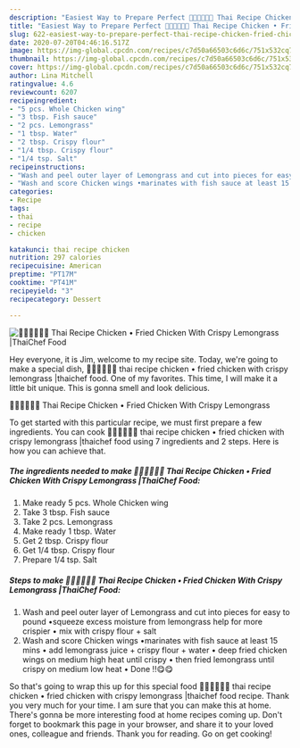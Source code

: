 ```yaml
---
description: "Easiest Way to Prepare Perfect 🧑🏽‍🍳🧑🏼‍🍳 Thai Recipe Chicken • Fried Chicken With Crispy Lemongrass |ThaiChef Food"
title: "Easiest Way to Prepare Perfect 🧑🏽‍🍳🧑🏼‍🍳 Thai Recipe Chicken • Fried Chicken With Crispy Lemongrass |ThaiChef Food"
slug: 622-easiest-way-to-prepare-perfect-thai-recipe-chicken-fried-chicken-with-crispy-lemongrass-thaichef-food
date: 2020-07-20T04:46:16.517Z
image: https://img-global.cpcdn.com/recipes/c7d50a66503c6d6c/751x532cq70/🧑🏽🍳🧑🏼🍳-thai-recipe-chicken-•-fried-chicken-with-crispy-lemongrass-thaichef-food-recipe-main-photo.jpg
thumbnail: https://img-global.cpcdn.com/recipes/c7d50a66503c6d6c/751x532cq70/🧑🏽🍳🧑🏼🍳-thai-recipe-chicken-•-fried-chicken-with-crispy-lemongrass-thaichef-food-recipe-main-photo.jpg
cover: https://img-global.cpcdn.com/recipes/c7d50a66503c6d6c/751x532cq70/🧑🏽🍳🧑🏼🍳-thai-recipe-chicken-•-fried-chicken-with-crispy-lemongrass-thaichef-food-recipe-main-photo.jpg
author: Lina Mitchell
ratingvalue: 4.6
reviewcount: 6207
recipeingredient:
- "5 pcs. Whole Chicken wing"
- "3 tbsp. Fish sauce"
- "2 pcs. Lemongrass"
- "1 tbsp. Water"
- "2 tbsp. Crispy flour"
- "1/4 tbsp. Crispy flour"
- "1/4 tsp. Salt"
recipeinstructions:
- "Wash and peel outer layer of Lemongrass and cut into pieces for easy to pound •squeeze excess moisture from lemongrass help for more crispier • mix with crispy flour + salt"
- "Wash and score Chicken wings •marinates with fish sauce at least 15 mins • add lemongrass juice + crispy flour + water • deep fried chicken wings on medium high heat until crispy • then fried lemongrass until crispy on medium low heat • Done !!😋😋"
categories:
- Recipe
tags:
- thai
- recipe
- chicken

katakunci: thai recipe chicken 
nutrition: 297 calories
recipecuisine: American
preptime: "PT17M"
cooktime: "PT41M"
recipeyield: "3"
recipecategory: Dessert

---
```



![🧑🏽‍🍳🧑🏼‍🍳 Thai Recipe Chicken • Fried Chicken With Crispy Lemongrass |ThaiChef Food](https://img-global.cpcdn.com/recipes/c7d50a66503c6d6c/751x532cq70/🧑🏽🍳🧑🏼🍳-thai-recipe-chicken-•-fried-chicken-with-crispy-lemongrass-thaichef-food-recipe-main-photo.jpg)

Hey everyone, it is Jim, welcome to my recipe site. Today, we're going to make a special dish, 🧑🏽‍🍳🧑🏼‍🍳 thai recipe chicken • fried chicken with crispy lemongrass |thaichef food. One of my favorites. This time, I will make it a little bit unique. This is gonna smell and look delicious.

🧑🏽‍🍳🧑🏼‍🍳 Thai Recipe Chicken • Fried Chicken With Crispy Lemongrass 

To get started with this particular recipe, we must first prepare a few ingredients. You can cook 🧑🏽‍🍳🧑🏼‍🍳 thai recipe chicken • fried chicken with crispy lemongrass |thaichef food using 7 ingredients and 2 steps. Here is how you can achieve that.

<!--inarticleads1-->

##### The ingredients needed to make 🧑🏽‍🍳🧑🏼‍🍳 Thai Recipe Chicken • Fried Chicken With Crispy Lemongrass |ThaiChef Food:

1. Make ready 5 pcs. Whole Chicken wing
1. Take 3 tbsp. Fish sauce
1. Take 2 pcs. Lemongrass
1. Make ready 1 tbsp. Water
1. Get 2 tbsp. Crispy flour
1. Get 1/4 tbsp. Crispy flour
1. Prepare 1/4 tsp. Salt




<!--inarticleads2-->

##### Steps to make 🧑🏽‍🍳🧑🏼‍🍳 Thai Recipe Chicken • Fried Chicken With Crispy Lemongrass |ThaiChef Food:

1. Wash and peel outer layer of Lemongrass and cut into pieces for easy to pound •squeeze excess moisture from lemongrass help for more crispier • mix with crispy flour + salt
1. Wash and score Chicken wings •marinates with fish sauce at least 15 mins • add lemongrass juice + crispy flour + water • deep fried chicken wings on medium high heat until crispy • then fried lemongrass until crispy on medium low heat • Done !!😋😋




So that's going to wrap this up for this special food 🧑🏽‍🍳🧑🏼‍🍳 thai recipe chicken • fried chicken with crispy lemongrass |thaichef food recipe. Thank you very much for your time. I am sure that you can make this at home. There's gonna be more interesting food at home recipes coming up. Don't forget to bookmark this page in your browser, and share it to your loved ones, colleague and friends. Thank you for reading. Go on get cooking!
